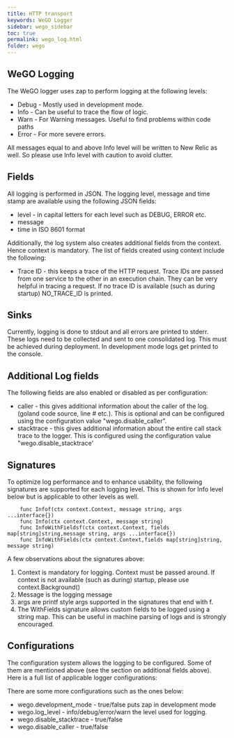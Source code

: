 ```yaml
---
title: HTTP transport
keywords: WeGO Logger
sidebar: wego_sidebar
toc: true
permalink: wego_log.html
folder: wego
---
```

## WeGO Logging

The WeGO logger uses zap to perform logging at the following levels:
* Debug - Mostly used in development mode.
* Info - Can be useful to trace the flow of logic. 
* Warn - For Warning messages. Useful to find problems within code paths
* Error - For more severe errors.

All messages equal to and above Info level will be written to New Relic as well. So please use Info level with caution to avoid clutter.

## Fields

All logging is performed in JSON. The logging level, message and time stamp are available using the following JSON fields:
* level - in capital letters for each level such as DEBUG, ERROR etc.
* message
* time in ISO 8601 format

Additionally, the log system also creates additional fields from the context. Hence context is mandatory.
The list of fields created using context include the following:
* Trace ID - this keeps a trace of the HTTP request. Trace IDs are passed from one service to the other in an execution chain. They can be very helpful in tracing a request. If no trace ID is available (such as during startup) NO_TRACE_ID is printed.

## Sinks

Currently, logging is done to stdout and all errors are printed to stderr. These logs need to be collected and sent to one consolidated log. This must be achieved during deployment. In development mode logs get printed to the console.

## Additional Log fields

The following fields are also enabled or disabled as per configuration:
* caller - this gives additional information about the caller of the log. (goland code source, line # etc.). 
This is optional and can be configured using the configuration value "wego.disable_caller". 
* stacktrace - this gives additional information about the entire call stack trace to the logger. This is
configured using the configuration value "wego.disable_stacktrace'

## Signatures

To optimize log performance and to enhance usability, the following signatures are supported for each logging
level. This is shown for Info level below but is applicable to other levels as well.

```golang
    func Infof(ctx context.Context, message string, args ...interface{})
    func Info(ctx context.Context, message string)
    func InfoWithFieldsf(ctx context.Context, fields map[string]string,message string, args ...interface{})
    func InfoWithFields(ctx context.Context,fields map[string]string,  message string)
``` 

A few observations about the signatures above:
1. Context is mandatory for logging. Context must be passed around. If context is not available (such as during)
startup, please use context.Background()
2. Message is the logging message 
3. args are printf style args supported in the signatures that end with f.
4. The WithFields signature allows custom fields to be logged using a string map. This can be useful in machine
parsing of logs and is strongly encouraged.

## Configurations

The configuration system allows the logging to be configured. Some of them are mentioned above (see the section
on additional fields above). Here is a full list of applicable logger configurations:

There are some more configurations such as the ones below:
* wego.development_mode - true/false puts zap in development mode
* wego.log_level - info/debug/error/warn the level used for logging. 
* wego.disable_stacktrace - true/false
* wego.disable_caller - true/false

